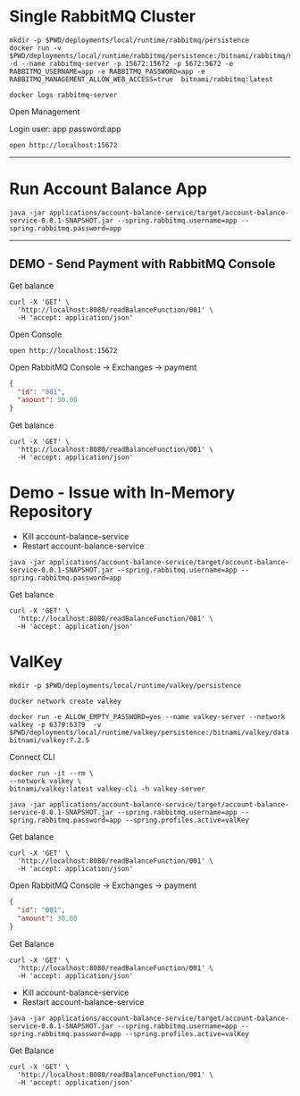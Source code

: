 # Single RabbitMQ Cluster

```shell
mkdir -p $PWD/deployments/local/runtime/rabbitmq/persistence
docker run -v $PWD/deployments/local/runtime/rabbitmq/persistence:/bitnami/rabbitmq/mnesia -d --name rabbitmq-server -p 15672:15672 -p 5672:5672 -e RABBITMQ_USERNAME=app -e RABBITMQ_PASSWORD=app -e RABBITMQ_MANAGEMENT_ALLOW_WEB_ACCESS=true  bitnami/rabbitmq:latest
```


```shell
docker logs rabbitmq-server
```

Open Management


Login user: app password:app

```shell
open http://localhost:15672
```

------------------------------------------------
# Run Account Balance App

```shell
java -jar applications/account-balance-service/target/account-balance-service-0.0.1-SNAPSHOT.jar --spring.rabbitmq.username=app --spring.rabbitmq.password=app
```

------------------------------------------------
## DEMO - Send Payment with RabbitMQ Console


Get balance

```shell
curl -X 'GET' \
  'http://localhost:8080/readBalanceFunction/001' \
  -H 'accept: application/json'
```

Open Console

```shell
open http://localhost:15672
```

Open RabbitMQ Console -> Exchanges ->  payment 

```json
{
  "id": "001",
  "amount": 30.00
}
```

Get balance

```shell
curl -X 'GET' \
  'http://localhost:8080/readBalanceFunction/001' \
  -H 'accept: application/json'
```


# Demo - Issue with In-Memory Repository

- Kill account-balance-service
- Restart account-balance-service

```shell
java -jar applications/account-balance-service/target/account-balance-service-0.0.1-SNAPSHOT.jar --spring.rabbitmq.username=app --spring.rabbitmq.password=app
```

Get balance

```shell
curl -X 'GET' \
  'http://localhost:8080/readBalanceFunction/001' \
  -H 'accept: application/json'
```


# ValKey

```shell
mkdir -p $PWD/deployments/local/runtime/valkey/persistence
```

```shell
docker network create valkey
```

```shell
docker run -e ALLOW_EMPTY_PASSWORD=yes --name valkey-server --network valkey -p 6379:6379  -v $PWD/deployments/local/runtime/valkey/persistence:/bitnami/valkey/data bitnami/valkey:7.2.5
```

Connect CLI
```shell
docker run -it --rm \
--network valkey \
bitnami/valkey:latest valkey-cli -h valkey-server
```


```shell
java -jar applications/account-balance-service/target/account-balance-service-0.0.1-SNAPSHOT.jar --spring.rabbitmq.username=app --spring.rabbitmq.password=app --spring.profiles.active=valKey
```


Get balance

```shell
curl -X 'GET' \
  'http://localhost:8080/readBalanceFunction/001' \
  -H 'accept: application/json'
```


Open RabbitMQ Console -> Exchanges ->  payment

```json
{
  "id": "001",
  "amount": 30.00
}
```


Get Balance

```shell
curl -X 'GET' \
  'http://localhost:8080/readBalanceFunction/001' \
  -H 'accept: application/json'
```

- Kill account-balance-service
- Restart account-balance-service

```shell
java -jar applications/account-balance-service/target/account-balance-service-0.0.1-SNAPSHOT.jar --spring.rabbitmq.username=app --spring.rabbitmq.password=app --spring.profiles.active=valKey
```

Get Balance

```shell
curl -X 'GET' \
  'http://localhost:8080/readBalanceFunction/001' \
  -H 'accept: application/json'
```
